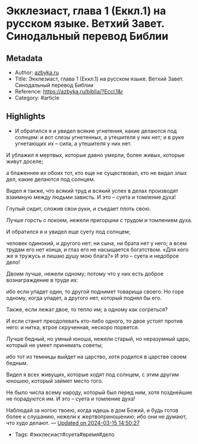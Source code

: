 # Экклезиаст, глава 1 (Еккл.1) на русском языке. Ветхий Завет. Синодальный перевод Библии

## Metadata
- Author: [azbyka.ru]()
- Title: Экклезиаст, глава 1 (Еккл.1) на русском языке. Ветхий Завет. Синодальный перевод Библии
- Reference: https://azbyka.ru/biblia/?Eccl.1&r
- Category: #article

## Highlights
- И обратился я и увидел всякие угнетения, какие делаются под солнцем: и вот слезы угнетенных, а утешителя у них нет; и в руке угнетающих их – сила, а утешителя у них нет.
	
И ублажил я мертвых, которые давно умерли, более живых, которые живут доселе;
	
а блаженнее их обоих тот, кто еще не существовал, кто не видал злых дел, какие делаются под солнцем.
	
Видел я также, что всякий труд и всякий успех в делах производят взаимную между людьми зависть. И это – суета и томление духа!
	
Глупый сидит, сложив свои руки, и съедает плоть свою.
	
Лучше горсть с покоем, нежели пригоршни с трудом и томлением духа.
	
И обратился я и увидел еще суету под солнцем;
	
человек одинокий, и другого нет; ни сына, ни брата нет у него; а всем трудам его нет конца, и глаз его не насыщается богатством. «Для кого же я тружусь и лишаю душу мою блага?» И это – суета и недоброе дело!
	
Двоим лучше, нежели одному; потому что у них есть доброе вознаграждение в труде их:
	
ибо если упадет один, то другой поднимет товарища своего. Но горе одному, когда упадет, а другого нет, который поднял бы его.
	
Также, если лежат двое, то тепло им; а одному как согреться?
	
И если станет преодолевать кто-либо одного, то двое устоят против него: и нитка, втрое скрученная, нескоро порвется.
	
Лучше бедный, но умный юноша, нежели старый, но неразумный царь, который не умеет принимать советы;
	
ибо тот из темницы выйдет на царство, хотя родился в царстве своем бедным.
	
Видел я всех живущих, которые ходят под солнцем, с этим другим юношею, который займет место того.
	
Не было числа всему народу, который был перед ним, хотя позднейшие не порадуются им. И это – суета и томление духа!
	
Наблюдай за ногою твоею, когда идешь в дом Божий, и будь готов более к слушанию, нежели к жертвоприношению; ибо они не думают, что худо делают. — [Updated on 2024-03-15 14:50:27](https://hyp.is/NyIgFOLCEe6nfWswKfXsGQ/azbyka.ru/biblia/?Eccl.1&r)
   - Tags: #экклесиаст#суета#время#дело
